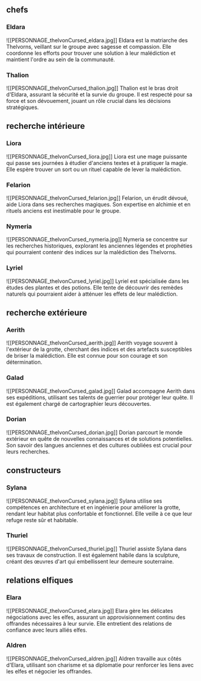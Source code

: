 ## chefs

### Eldara
![[PERSONNAGE_thelvonCursed_eldara.jpg]]
Eldara est la matriarche des Thelvorns, veillant sur le groupe avec sagesse et compassion. Elle coordonne les efforts pour trouver une solution à leur malédiction et maintient l'ordre au sein de la communauté. 

### Thalion
![[PERSONNAGE_thelvonCursed_thalion.jpg]]
Thalion est le bras droit d'Eldara, assurant la sécurité et la survie du groupe. Il est respecté pour sa force et son dévouement, jouant un rôle crucial dans les décisions stratégiques. 

## recherche intérieure

### Liora
![[PERSONNAGE_thelvonCursed_liora.jpg]]
Liora est une mage puissante qui passe ses journées à étudier d'anciens textes et à pratiquer la magie. Elle espère trouver un sort ou un rituel capable de lever la malédiction. 

### Felarion
![[PERSONNAGE_thelvonCursed_felarion.jpg]]
Felarion, un érudit dévoué, aide Liora dans ses recherches magiques. Son expertise en alchimie et en rituels anciens est inestimable pour le groupe.

### Nymeria
![[PERSONNAGE_thelvonCursed_nymeria.jpg]]
Nymeria se concentre sur les recherches historiques, explorant les anciennes légendes et prophéties qui pourraient contenir des indices sur la malédiction des Thelvorns. 

### Lyriel
![[PERSONNAGE_thelvonCursed_lyriel.jpg]]
Lyriel est spécialisée dans les études des plantes et des potions. Elle tente de découvrir des remèdes naturels qui pourraient aider à atténuer les effets de leur malédiction. 

## recherche extérieure

### Aerith
![[PERSONNAGE_thelvonCursed_aerith.jpg]]
Aerith voyage souvent à l'extérieur de la grotte, cherchant des indices et des artefacts susceptibles de briser la malédiction. Elle est connue pour son courage et son détermination. 

### Galad
![[PERSONNAGE_thelvonCursed_galad.jpg]]
Galad accompagne Aerith dans ses expéditions, utilisant ses talents de guerrier pour protéger leur quête. Il est également chargé de cartographier leurs découvertes. 

### Dorian
![[PERSONNAGE_thelvonCursed_dorian.jpg]]
Dorian parcourt le monde extérieur en quête de nouvelles connaissances et de solutions potentielles. Son savoir des langues anciennes et des cultures oubliées est crucial pour leurs recherches. 

## constructeurs

### Sylana
![[PERSONNAGE_thelvonCursed_sylana.jpg]]
Sylana utilise ses compétences en architecture et en ingénierie pour améliorer la grotte, rendant leur habitat plus confortable et fonctionnel. Elle veille à ce que leur refuge reste sûr et habitable. 

### Thuriel
![[PERSONNAGE_thelvonCursed_thuriel.jpg]]
Thuriel assiste Sylana dans ses travaux de construction. Il est également habile dans la sculpture, créant des œuvres d'art qui embellissent leur demeure souterraine. 

## relations elfiques

### Elara
![[PERSONNAGE_thelvonCursed_elara.jpg]]
Elara gère les délicates négociations avec les elfes, assurant un approvisionnement continu des offrandes nécessaires à leur survie. Elle entretient des relations de confiance avec leurs alliés elfes. 

### Aldren
![[PERSONNAGE_thelvonCursed_aldren.jpg]]
Aldren travaille aux côtés d'Elara, utilisant son charisme et sa diplomatie pour renforcer les liens avec les elfes et négocier les offrandes. 